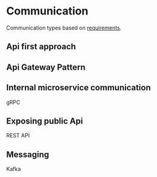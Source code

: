 # Communication
Communication types based on [requirements](./Requirements.md).

## Api first approach

## Api Gateway Pattern

## Internal microservice communication
gRPC 

## Exposing public Api
REST API

## Messaging
Kafka
